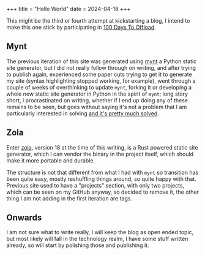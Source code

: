+++
title = "Hello World"
date = 2024-04-18
+++

This might be the third or fourth attempt at kickstarting a blog, I intend to make this one stick by participating in [100 Days To Offload](https://100daystooffload.com).

## Mynt

The previous iteration of this site was generated using [mynt](https://github.com/uhnomoli/mynt) a Python static site generator, but I did not really follow through on writing, and after trying to publish again, experienced some paper cuts trying to get it to generate my site (syntax highlighting stopped working, for example), went through a couple of weeks of overthinking to update `mynt`, forking it or developing a whole new static site generator in Python in the spirit of `mynt`; long story short, I procrastinated on writing, whether if I end up doing any of these remains to be seen, but goes without saying it's not a problem that I am particularly interested in solving [and it's pretty much solved](https://jamstack.org/generators/).

## Zola

Enter [zola](https://www.getzola.org), version 18 at the time of this writing, is a Rust powered static site generator, which I can vendor the binary in the project itself, which should make it more portable and durable.

The structure is not that different from what I had with `mynt` so transition has been quite easy, mostly reshuffling things around, so quite happy with that. Previous site used to have a "projects" section, with only two projects, which can be seen on my GitHub anyway, so decided to remove it, the other thing I am not adding in the first iteration are tags.

## Onwards

I am not sure what to write really, I will keep the blog as open ended topic, but most likely will fall in the technology realm, I have some stuff written already, so will start by polishing those and publishing it.
